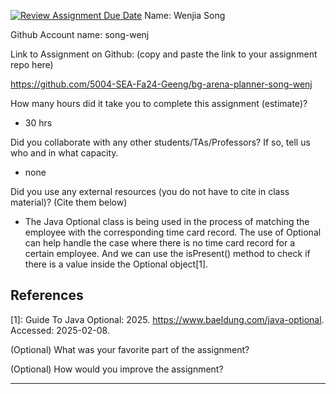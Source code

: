 [![Review Assignment Due Date](https://classroom.github.com/assets/deadline-readme-button-22041afd0340ce965d47ae6ef1cefeee28c7c493a6346c4f15d667ab976d596c.svg)](https://classroom.github.com/a/0xloH2Pu)
Name: Wenjia Song

Github Account name: song-wenj

Link to Assignment on Github: (copy and paste the link to your assignment repo here)

https://github.com/5004-SEA-Fa24-Geeng/bg-arena-planner-song-wenj

How many hours did it take you to complete this assignment (estimate)?
* 30 hrs

Did you collaborate with any other students/TAs/Professors? If so, tell us who and in what
capacity.

* none
  
Did you use any external resources (you do not have to cite in class material)? (Cite them below)

* The Java Optional class is being used in the process of matching the employee with the corresponding time card record. The use
  of Optional can help handle the case where there is no time card record for a certain employee. And we can use the isPresent()
  method to check if there is a value inside the Optional object[1].

## References

[1]: Guide To Java Optional: 2025. https://www.baeldung.com/java-optional. Accessed: 2025-02-08.


(Optional) What was your favorite part of the assignment?

(Optional) How would you improve the assignment?

---
